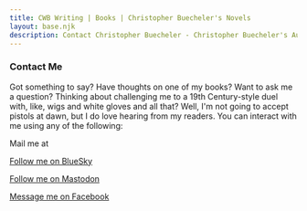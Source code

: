 ```yaml
---
title: CWB Writing | Books | Christopher Buecheler's Novels
layout: base.njk
description: Contact Christopher Buecheler - Christopher Buecheler's Author Site
---
```


### Contact Me

Got something to say? Have thoughts on one of my books? Want to ask me a question? Thinking about challenging me to a 19th Century-style duel with, like, wigs and white gloves and all that? Well, I'm not going to accept pistols at dawn, but I do love hearing from my readers. You can interact with me using any of the following:

Mail me at <span id="contactemail"></span>

[Follow me on BlueSky](https://bsky.app/profile/cwbuecheler.bsky.social)

[Follow me on Mastodon](https://mastodon.social/@cwbuecheler)

[Message me on Facebook](https://www.facebook.com/cwbwriting/)
